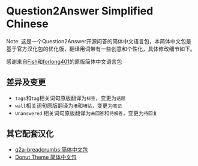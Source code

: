 # Question2Answer Simplified Chinese

Note: 这是一个Question2Answer开源问答的简体中文语言包，本简体中文包是基于官方汉化包的优化版，翻译用词带有一些创意和个性化，具体修改细节如下。

感谢来自[Fish](http://wx.fanfau.com)和[forlong401](http://androidren.com)的原版简体中文语言包

## 差异及变更

* `tags`和`tag`相关词句原版翻译为`标签`，变更为`话题`
* `wall`相关词句原版翻译为`墙`和`墙贴`，变更为`笔记`
* `Unanswered` 相关词句原版翻译为`未回答`和`待解答`，变更为`待回复`

## 其它配套汉化

* [q2a-breadcrumbs 简体中文包](https://github.com/shionphan/q2a-breadcrumbs-simplified-chinese)
* [Donut Theme 简体中文包](https://github.com/shionphan/Donut-theme-admin-Simplified-Chinese)
